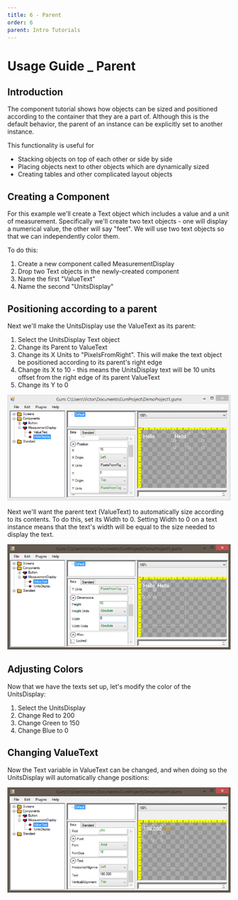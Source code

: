 ```yaml
---
title: 6 - Parent
order: 6
parent: Intro Tutorials
---
```


# Usage Guide \_ Parent

## Introduction

The component tutorial shows how objects can be sized and positioned according to the container that they are a part of. Although this is the default behavior, the parent of an instance can be explicitly set to another instance.

This functionality is useful for

* Stacking objects on top of each other or side by side
* Placing objects next to other objects which are dynamically sized
* Creating tables and other complicated layout objects

## Creating a Component

For this example we'll create a Text object which includes a value and a unit of measurement. Specifically we'll create two text objects - one will display a numerical value, the other will say "feet". We will use two text objects so that we can independently color them.

To do this:

1. Create a new component called MeasurementDisplay
2. Drop two Text objects in the newly-created component
3. Name the first "ValueText" 
4. Name the second "UnitsDisplay"

## Positioning according to a parent

Next we'll make the UnitsDisplay use the ValueText as its parent:

1. Select the UnitsDisplay Text object
2. Change its Parent to ValueText
3. Change its X Units to "PixelsFromRight".  This will make the text object be positioned according to its parent's right edge
4. Change its X to 10 - this means the UnitsDisplay text will be 10 units offset from the right edge of its parent ValueText
5. Change its Y to 0

![](../.gitbook/assets/GumParentingToRightSide2.PNG)

Next we'll want the parent text \(ValueText\) to automatically size according to its contents. To do this, set its Width to 0. Setting Width to 0 on a text instance means that the text's width will be equal to the size needed to display the text.

![](../.gitbook/assets/GumZeroWidthText.PNG)

## Adjusting Colors

Now that we have the texts set up, let's modify the color of the UnitsDisplay:

1. Select the UnitsDisplay
2. Change Red to 200
3. Change Green to 150
4. Change Blue to 0

## Changing ValueText

Now the Text variable in ValueText can be changed, and when doing so the UnitsDisplay will automatically change positions:

![](../.gitbook/assets/GumTextValuesChanged.PNG)

